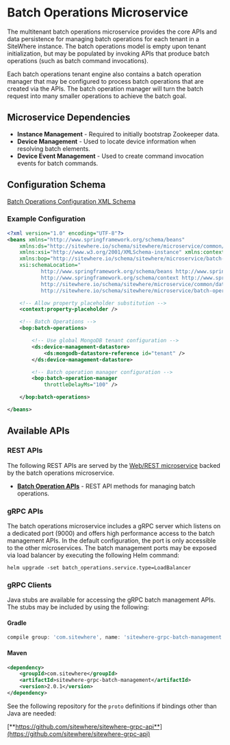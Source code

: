 # Batch Operations Microservice

The multitenant batch operations microservice provides the core APIs and data persistence
for managing batch operations for each tenant in a SiteWhere instance. The batch operations
model is empty upon tenant initialization, but may be populated by invoking APIs that
produce batch operations (such as batch command invocations).

Each batch operations tenant engine also contains a batch operation manager that may
be configured to process batch operations that are created via the APIs. The batch operation
manager will turn the batch request into many smaller operations to achieve the batch goal.

## Microservice Dependencies

- **Instance Management** - Required to initially bootstrap Zookeeper data.
- **Device Management** - Used to locate device information when resolving batch elements.
- **Device Event Management** - Used to create command invocation events for batch commands.

## Configuration Schema

[Batch Operations Configuration XML Schema](http://sitewhere.io/schema/sitewhere/microservice/batch-operations/current/batch-operations.xsd)

### Example Configuration

```xml
<?xml version="1.0" encoding="UTF-8"?>
<beans xmlns="http://www.springframework.org/schema/beans"
	xmlns:ds="http://sitewhere.io/schema/sitewhere/microservice/common/datastore"
	xmlns:xsi="http://www.w3.org/2001/XMLSchema-instance" xmlns:context="http://www.springframework.org/schema/context"
	xmlns:bop="http://sitewhere.io/schema/sitewhere/microservice/batch-operations"
	xsi:schemaLocation="
           http://www.springframework.org/schema/beans http://www.springframework.org/schema/beans/spring-beans-3.1.xsd
           http://www.springframework.org/schema/context http://www.springframework.org/schema/context/spring-context-3.1.xsd
           http://sitewhere.io/schema/sitewhere/microservice/common/datastore http://sitewhere.io/schema/sitewhere/microservice/common/current/datastore-common.xsd
           http://sitewhere.io/schema/sitewhere/microservice/batch-operations http://sitewhere.io/schema/sitewhere/microservice/batch-operations/current/batch-operations.xsd">

	<!-- Allow property placeholder substitution -->
	<context:property-placeholder />

	<!-- Batch Operations -->
	<bop:batch-operations>

		<!-- Use global MongoDB tenant configuration -->
		<ds:device-management-datastore>
			<ds:mongodb-datastore-reference id="tenant" />
		</ds:device-management-datastore>

		<!-- Batch operation manager configuration -->
		<bop:batch-operation-manager
			throttleDelayMs="100" />

	</bop:batch-operations>

</beans>
```

## Available APIs

### REST APIs

The following REST APIs are served by the [Web/REST microservice](web-rest.md) backed by the batch
operations microservice.

- [**Batch Operation APIs**](http://sitewhere.io/docs/2.0.0/api2/#tag/batch-operations) - REST API methods for managing batch operations.

### gRPC APIs

The batch operations microservice includes a gRPC server which listens on a dedicated port
(9000) and offers high performance access to the batch management APIs. In the default
configuration, the port is only accessible to the other microservices. The batch management
ports may be exposed via load balancer by executing the following Helm command:

`helm upgrade -set batch_operations.service.type=LoadBalancer`

### gRPC Clients

Java stubs are available for accessing the gRPC batch management APIs. The stubs
may be included by using the following:

#### Gradle

```groovy
compile group: 'com.sitewhere', name: 'sitewhere-grpc-batch-management', version: '2.0.1'
```

#### Maven

```xml
<dependency>
    <groupId>com.sitewhere</groupId>
    <artifactId>sitewhere-grpc-batch-management</artifactId>
    <version>2.0.1</version>
</dependency>
```

See the following repository for
the `proto` definitions if bindings other than Java are needed:

[**https://github.com/sitewhere/sitewhere-grpc-api**](https://github.com/sitewhere/sitewhere-grpc-api)
